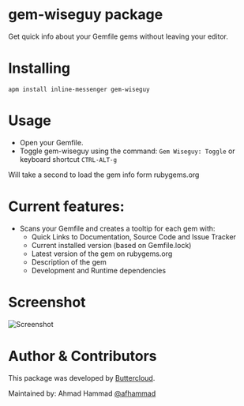 # gem-wiseguy package

Get quick info about your Gemfile gems without leaving your editor.

# Installing
`apm install inline-messenger gem-wiseguy`

# Usage

* Open your Gemfile.
* Toggle gem-wiseguy using the command:
`Gem Wiseguy: Toggle`
or keyboard shortcut
`CTRL-ALT-g`
 
Will take a second to load the gem info form rubygems.org

# Current features:
- Scans your Gemfile and creates a tooltip for each gem with:
  - Quick Links to Documentation, Source Code and Issue Tracker
  - Current installed version (based on Gemfile.lock)
  - Latest version of the gem on rubygems.org
  - Description of the gem
  - Development and Runtime dependencies

# Screenshot
![Screenshot](https://raw.githubusercontent.com/buttercloud/atom-gem-wiseguy/master/gem-wiseguy-screenshot-1.png
)

# Author & Contributors

This package was developed by [Buttercloud](http://www.buttercloud.com).

Maintained by: Ahmad Hammad [@afhammad](https://github.com/afhammad)
